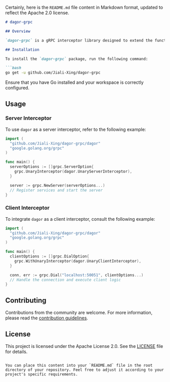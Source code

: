 Certainly, here is the `README.md` file content in Markdown format, updated to reflect the Apache 2.0 license.

```markdown
# dagor-grpc

## Overview

`dagor-grpc` is a gRPC interceptor library designed to extend the functionalities of gRPC servers and clients. The library aims to enhance gRPC communications by introducing features such as logging, authentication, and more.

## Installation

To install the `dagor-grpc` package, run the following command:

```bash
go get -u github.com/Jiali-Xing/dagor-grpc
```

Ensure that you have Go installed and your workspace is correctly configured.

## Usage

### Server Interceptor

To use `dagor` as a server interceptor, refer to the following example:

```go
import (
  "github.com/Jiali-Xing/dagor-grpc/dagor"
  "google.golang.org/grpc"
)

func main() {
  serverOptions := []grpc.ServerOption{
    grpc.UnaryInterceptor(dagor.UnaryServerInterceptor),
  }

  server := grpc.NewServer(serverOptions...)
  // Register services and start the server
}
```

### Client Interceptor

To integrate `dagor` as a client interceptor, consult the following example:

```go
import (
  "github.com/Jiali-Xing/dagor-grpc/dagor"
  "google.golang.org/grpc"
)

func main() {
  clientOptions := []grpc.DialOption{
    grpc.WithUnaryInterceptor(dagor.UnaryClientInterceptor),
  }

  conn, err := grpc.Dial("localhost:50051", clientOptions...)
  // Handle the connection and execute client logic
}
```

## Contributing

Contributions from the community are welcome. For more information, please read the [contribution guidelines](CONTRIBUTING.md).

## License

This project is licensed under the Apache License 2.0. See the [LICENSE](LICENSE) file for details.
```

You can place this content into your `README.md` file in the root directory of your repository. Feel free to adjust it according to your project's specific requirements.